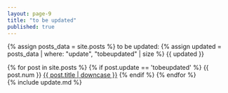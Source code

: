 ```yaml
---
layout: page-9
title: "to be updated"
published: true
---
```


{% assign posts_data = site.posts %}
to be updated: {% assign updated = posts_data | where: "update", "tobeupdated" | size %} {{ updated }}

{% for post in site.posts %}
{% if post.update == 'tobeupdated' %}
{{ post.num }} <a href="{{ post.url }}">{{ post.title | downcase }}</a>
{% endif %}
{% endfor %}
<br />
{% include update.md %}
